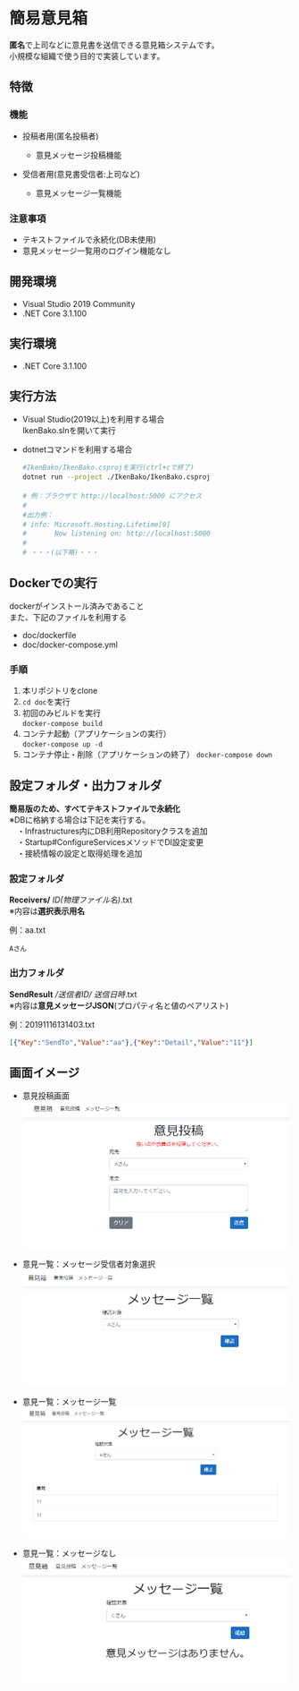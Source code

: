 # 簡易意見箱
**匿名**で上司などに意見書を送信できる意見箱システムです。  
小規模な組織で使う目的で実装しています。

## 特徴
### 機能
* 投稿者用(匿名投稿者)
  * 意見メッセージ投稿機能

* 受信者用(意見書受信者:上司など)
  * 意見メッセージ一覧機能

### 注意事項
* テキストファイルで永続化(DB未使用)
* 意見メッセージ一覧用のログイン機能なし

## 開発環境
* Visual Studio 2019 Community
* .NET Core 3.1.100

## 実行環境
* .NET Core 3.1.100

## 実行方法
* Visual Studio(2019以上)を利用する場合  
   IkenBako.slnを開いて実行

* dotnetコマンドを利用する場合  
   ```sh
   #IkenBako/IkenBako.csprojを実行(ctrl+cで終了)
   dotnet run --project ./IkenBako/IkenBako.csproj

   # 例：ブラウザで http://localhost:5000 にアクセス
   #
   #出力例：
   # info: Microsoft.Hosting.Lifetime[0]
   #       Now listening on: http://localhost:5000
   #
   # ・・・(以下略)・・・

  ```

## Dockerでの実行
dockerがインストール済みであること  
また、下記のファイルを利用する
* doc/dockerfile
* doc/docker-compose.yml

### 手順
1. 本リポジトリをclone
2. ```cd doc```を実行
3. 初回のみビルドを実行  
   ```docker-compose build```
4. コンテナ起動（アプリケーションの実行）  
   ```docker-compose up -d```
5. コンテナ停止・削除（アプリケーションの終了）
   ```docker-compose down```


## 設定フォルダ・出力フォルダ
**簡易版のため、すべてテキストファイルで永続化**  
※DBに格納する場合は下記を実行する。  
  　・Infrastructures内にDB利用Repositoryクラスを追加  
  　・Startup#ConfigureServicesメソッドでDI設定変更  
  　・接続情報の設定と取得処理を追加

### 設定フォルダ  
   **Receivers/** *ID(物理ファイル名)*.txt  
   ※内容は**選択表示用名**  
     
   例：aa.txt  
   ```
   Aさん
   ```

### 出力フォルダ  
   **SendResult** */送信者ID/* *送信日時*.txt  
   ※内容は**意見メッセージJSON**(プロパティ名と値のペアリスト)  
     
   例：20191116131403.txt
   ```json
   [{"Key":"SendTo","Value":"aa"},{"Key":"Detail","Value":"11"}]
   ```

## 画面イメージ
* 意見投稿画面  
  ![](doc/images/send_message.png)  

* 意見一覧：メッセージ受信者対象選択  
   ![](doc/images/message_list1.png)  

* 意見一覧：メッセージ一覧  
  ![](doc/images/message_list2.png)  

* 意見一覧：メッセージなし  
  ![](doc/images/message_list3.png)  
